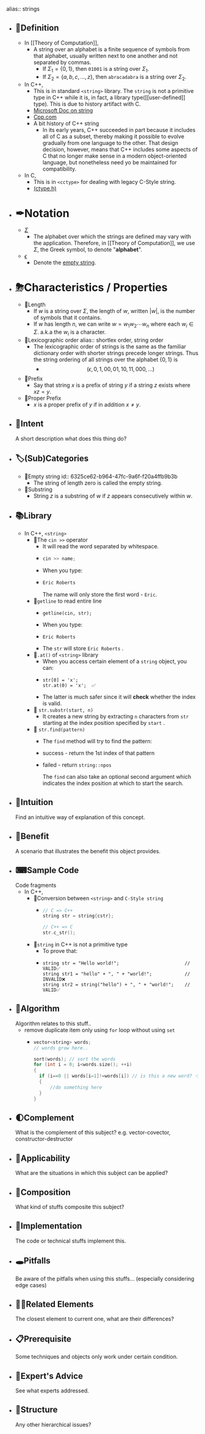 alias:: strings

- ## 📝Definition
	- In [[Theory of Computation]],
		- A string over an alphabet is a finite sequence of symbols from that alphabet, usually written next to one another and not separated by commas.
			- If $\Sigma_1 = \{0,1\}$, then `01001` is a string over $\Sigma_1$.
			- If $\Sigma_2 = \{a, b, c, . . . , z\}$, then `abracadabra` is a string over $\Sigma_2$.
	- In C++,
		- This is in standard `<string>` library. The `string` is not a primitive type in C++ while it is, in fact, a library type([[user-defined]] type). This is due to history artifact with C.
		- [Microsoft Doc on string](https://docs.microsoft.com/en-us/cpp/standard-library/string?view=msvc-170)
		- [Cpp.com](https://cplusplus.com/reference/string/string/)
		- A bit history of C++ string
			- In its early years, C++ succeeded in part because it includes all of C as a subset, thereby making it possible to evolve gradually from one language to the other. That design decision, however, means that C++ includes some aspects of C that no longer make sense in a modern object-oriented language, but nonetheless need yo be maintained for compatibility.
	- In C,
		- This is in `<cctype>` for dealing with legacy C-Style string.
		- [<cctype> (ctype.h)](https://cplusplus.com/reference/cctype/)
- # ✒Notation
	- [$\Sigma$](((632141f8-0ddc-42fb-aeab-bc0c1727dae3)))
		- The alphabet over which the strings are defined may vary with the application. Therefore, in [[Theory of Computation]], we use $\Sigma$, the Greek symbol, to denote "**alphabet**".
	- [$\epsilon$](((632141f8-5571-4a59-9d18-3d64c1b98077)))
		- Denote the [empty string](((6325ce62-b964-47fc-9a6f-f20a4ffb9b3b))).
- # ⛈Characteristics / Properties
	- 📌Length
		- If $w$ is a string over $\Sigma$, the length of $w$, written $|w|$, is the number of symbols that it contains.
		- If $w$ has length $n$, we can write $w = w_1w_2\cdots w_n$ where each $w_i\in\Sigma$. a.k.a the $w_i$ is a character.
	- 📌Lexicographic order
	  alias::  shortlex order, string order
		- The lexicographic order of strings is the same as the familiar dictionary order with shorter strings precede longer strings. Thus the string ordering of all strings over the
		  alphabet $\{0,1\}$ is
			- $$
			  (\epsilon, 0, 1, 00, 01, 10, 11, 000, . . .)
			  $$
	- 📌Prefix
		- Say that string $x$ is a prefix of string $y$ if a string $z$ exists where $xz = y$.
	- 📌Proper Prefix
		- $x$ is a proper prefix of $y$ if in addition $x\neq y$.
- ## 🎯Intent
   A short description what does this thing do?
- ## 🏷(Sub)Categories
	- 📌Empty string
	  id:: 6325ce62-b964-47fc-9a6f-f20a4ffb9b3b
		- The string of length zero is called the empty string.
	- 📌Substring
		- String $z$ is a substring of $w$ if $z$ appears consecutively within $w$.
- ## 📚Library
	- In C++, `<string>`
		- 📌The `cin >>` operator
			- It will read the word separated by whitespace.
			- ```c++
			  cin >> name;
			  ```
			- When you type:
			- ```cmd
			  Eric Roberts
			  ```
			  The name will only store the first word - `Eric`.
		- 📌`getline` to read entire line
			- ```
			  getline(cin, str);
			  ```
			- When you type:
			- ```
			  Eric Roberts
			  ```
			- The  `str`  will store  `Eric Roberts` .
		- 📌`.at()` of `<string>` library
			- When you access certain element of a  `string`  object, you can:
			- ```
			  str[0] = 'x';
			  str.at(0) = 'x';  ✅
			  ```
			- The latter is much safer since it will **check** whether the index is valid.
		- 📌 `str.substr(start, n)`
			- It creates a new string by extracting  `n`  characters from  `str`  starting at the index position specified by  `start` .
		- 📌 `str.find(pattern)`
			- The  `find`  method will try to find the pattern:
			- success - return the 1st index of that pattern
			- failed - return  `string::npos` 
			  
			  The  `find`  can also take an optional second argument which indicates the index position at which to start the search.
- ## 🧠Intuition
  Find an intuitive way of explanation of this concept.
- ## 🚀Benefit
   A scenario that illustrates the benefit this object provides.
- ## ⌨Sample Code
   Code fragments
	- In C++,
		- 📌Conversion between `<string>` and `C-Style string`
			- ``` c++
			  // C => C++
			  string str = string{cstr};
			  
			  // C++ => C
			  str.c_str();
			  ```
		- 📌`string` in C++ is not a primitive type
			- To prove that:
			- ```
			  string str = "Hello world!";                        // VALID✅
			  string str1 = "hello" + ", " + "world!";            // INVALID❌
			  string str2 = string("hello") + ", " + "world!";    // VALID✅
			  ```
- ## 🐍Algorithm
  Algorithm relates to this stuff..
	- remove duplicate item only using `for` loop without using `set`
		- ``` c++
		  vector<string> words;
		  // words grow here..
		  
		  sort(words); // sort the words
		  for (int i = 0; i<words.size(); ++i)
		  {
		    if (i==0 || words[i–1]!=words[i]) // is this a new word? 👈essence of this algorithm
		    {
		     	//do something here 
		    }
		  }
		  
		  ```
- ## 🌓Complement
  What is the complement of this subject? e.g. vector-covector, constructor-destructor
- ## 🤳Applicability
   What are the situations in which this subject can be applied?
- ## 🧪Composition
  What kind of stuffs composite this subject?
- ## 🔎Implementation
   The code or technical stuffs implement this.
- ## 🕳Pitfalls
  Be aware of the pitfalls when using this stuffs... (especially considering edge cases)
- ## 🙋‍♂️Related Elements
   The closest element to current one, what are their differences?
- ## 📋Prerequisite
  Some techniques and objects only work under certain condition.
- ## 🥼Expert's Advice
  See what experts addressed.
- ## 🧱Structure
  Any other hierarchical issues?